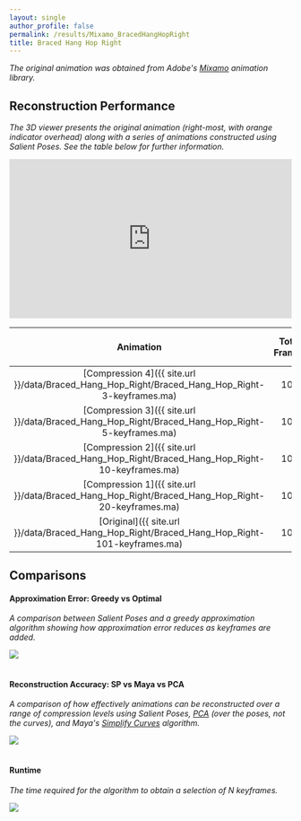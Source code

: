 ```yaml
---
layout: single
author_profile: false
permalink: /results/Mixamo_BracedHangHopRight
title: Braced Hang Hop Right
---
```


*The original animation was obtained from Adobe's [Mixamo](https://www.mixamo.com/) animation
library.*



## Reconstruction Performance 

*The 3D viewer presents the original animation
(right-most, with orange indicator overhead)
along with a series of animations
constructed using Salient Poses.
See the table below for further information.*

<div style="position:relative;padding-bottom:56.25%;"><iframe src="https://moveshelf.com/embed/TW9jYXBDbGlwaumvFbhzTmiD7DSP7dlxeg" style="position:absolute;top:0;left:0;width:100%;height:100%;" scrolling="no" frameborder="0" allowfullscreen allow="vr"></iframe></div>

<!-- [![Error Curves (image)]({{ site.url }}/data/Braced_Hang_Hop_Right/error-curves.png)]({{ site.url }}/data/Braced_Hang_Hop_Right/error-curves.pdf) -->

| Animation                                                                                           | Total Frames | Keyframes     | Compression   | Maximum Error (mm) | Average Error (mm) |
|:---------------------------------------------------------------------------------------------------:|:------------:|:-------------:|:-------------:|:------------------:|:------------------:|
| [Compression 4]({{ site.url }}/data/Braced_Hang_Hop_Right/Braced_Hang_Hop_Right-3-keyframes.ma)     | 101          |   3           | 97.03%        | 467.02             | 221.34             |
| [Compression 3]({{ site.url }}/data/Braced_Hang_Hop_Right/Braced_Hang_Hop_Right-5-keyframes.ma)     | 101          |   5           | 95.05%        | 156.36             |  43.55             |
| [Compression 2]({{ site.url }}/data/Braced_Hang_Hop_Right/Braced_Hang_Hop_Right-10-keyframes.ma)    | 101          |  10           | 90.10%        |  67.07             |  11.45             |
| [Compression 1]({{ site.url }}/data/Braced_Hang_Hop_Right/Braced_Hang_Hop_Right-20-keyframes.ma)    | 101          |  20           | 80.20%        |  17.11             |   2.40             |
| [Original]({{ site.url }}/data/Braced_Hang_Hop_Right/Braced_Hang_Hop_Right-101-keyframes.ma)        | 101          | 101           | 00.00%        |   0.00             |   0.00             |




## Comparisons

#### Approximation Error: Greedy vs Optimal 

*A comparison between Salient Poses and a
greedy approximation algorithm
showing how approximation error reduces as
keyframes are added.*

<div class="results-image">
    <a href="{{ site.url }}/data/Braced_Hang_Hop_Right/approximation.pdf">
        <img src="{{ site.url }}/data/Braced_Hang_Hop_Right/approximation.png">
    </a>
</div>

<br/>

#### Reconstruction Accuracy: SP vs Maya vs PCA

*A comparison of
how effectively animations can
be reconstructed over a range of compression levels
using 
Salient Poses,
[PCA](https://en.wikipedia.org/wiki/Principal_component_analysis)
(over the poses, not the curves), and 
Maya's [Simplify Curves](https://knowledge.autodesk.com/support/maya/learn-explore/caas/CloudHelp/cloudhelp/2018/ENU/Maya-Animation/files/GUID-4CF93211-0E3B-4B0D-9C1D-1E164C9DFFEE-htm.html)
algorithm.*

<div class="results-image">
    <a href="{{ site.url }}/data/Braced_Hang_Hop_Right/compression.pdf">
        <img src="{{ site.url }}/data/Braced_Hang_Hop_Right/compression.png">
    </a>
</div>

<br/>

#### Runtime

*The time required for the algorithm
to obtain a selection of N keyframes.*

<div class="results-image">
    <a href="{{ site.url }}/data/Braced_Hang_Hop_Right/runtime.pdf">
        <img src="{{ site.url }}/data/Braced_Hang_Hop_Right/runtime.png">
    </a>
</div>